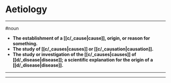 # Aetiology
---
#noun
- **The establishment of a [[c/_cause|cause]], origin, or reason for something.**
- **The study of [[c/_causes|causes]] or [[c/_causation|causation]].**
- **The study or investigation of the [[c/_causes|causes]] of [[d/_disease|disease]]; a scientific explanation for the origin of a [[d/_disease|disease]].**
---
---
